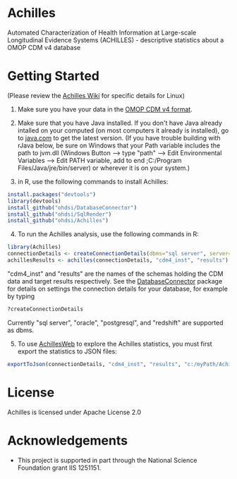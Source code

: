 Achilles
========
 
Automated Characterization of Health Information at Large-scale Longitudinal Evidence Systems (ACHILLES) - descriptive statistics about a OMOP CDM v4 database

Getting Started
===============
(Please review the [Achilles Wiki](https://github.com/OHDSI/Achilles/wiki/Additional-instructions-for-Linux) for specific details for Linux)

1. Make sure you have your data in the [OMOP CDM v4 format](http://omop.org/cdm).

2. Make sure that you have Java installed. If you don't have Java already intalled on your computed (on most computers it already is installed), go to [java.com](http://java.com) to get the latest version.  (If you have trouble building with rJava below, be sure on Windows that your Path variable includes the path to jvm.dll (Windows Button --> type "path" --> Edit Environmental Variables --> Edit PATH variable, add to end ;C:/Program Files/Java/jre/bin/server) or wherever it is on your system.)

3. in R, use the following commands to install Achilles:

  ```r
  install.packages("devtools")
  library(devtools)
  install_github("ohdsi/DatabaseConnector")
  install_github("ohdsi/SqlRender")
  install_github("ohdsi/Achilles")
  ```
  
4. To run the Achilles analysis, use the following commands in R:

  ```r
  library(Achilles)
  connectionDetails <- createConnectionDetails(dbms="sql server", server="server.com")
  achillesResults <- achilles(connectionDetails, "cdm4_inst", "results")
  ```
  "cdm4_inst" and "results" are the names of the schemas holding the CDM data and target results respectively. See the [DatabaseConnector](https://github.com/OHDSI/DatabaseConnector) package for details on settings the connection details for your database, for example by typing
  ```r
  ?createConnectionDetails
  ```
  Currently "sql server", "oracle", "postgresql", and "redshift" are supported as dbms.

5. To use [AchillesWeb](https://github.com/OHDSI/AchillesWeb) to explore the Achilles statistics, you must first export the statistics to JSON files:
  ```r
  exportToJson(connectionDetails, "cdm4_inst", "results", "c:/myPath/AchillesExport")
  ```

License
=======
Achilles is licensed under Apache License 2.0

# Acknowledgements
- This project is supported in part through the National Science Foundation grant IIS 1251151.
